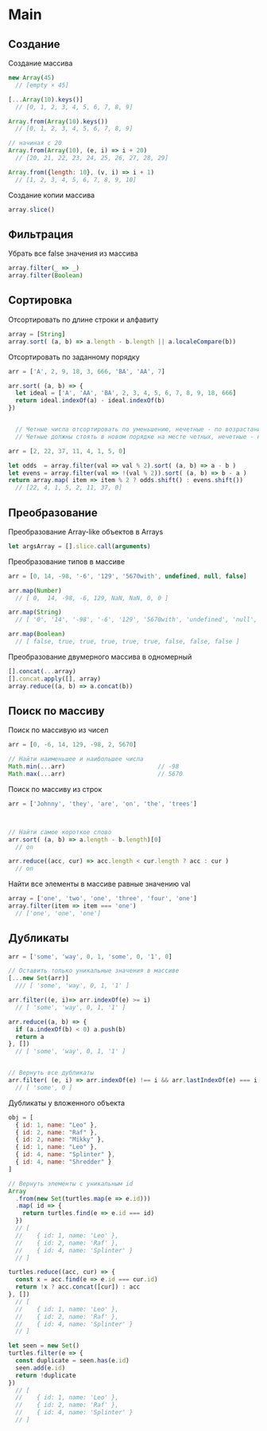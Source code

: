 # Main



## Создание
Создание массива
``` javascript
new Array(45)
  // [empty × 45]

[...Array(10).keys()]
  // [0, 1, 2, 3, 4, 5, 6, 7, 8, 9]

Array.from(Array(10).keys())
  // [0, 1, 2, 3, 4, 5, 6, 7, 8, 9]

// начиная с 20
Array.from(Array(10), (e, i) => i + 20)
  // [20, 21, 22, 23, 24, 25, 26, 27, 28, 29]

Array.from({length: 10}, (v, i) => i + 1)
  // [1, 2, 3, 4, 5, 6, 7, 8, 9, 10]
```

Создание копии массива
``` javascript
array.slice()
```






## Фильтрация
Убрать все false значения из массива
``` javascript
array.filter(_ => _)
array.filter(Boolean)
```





## Сортировка
Отсортировать по длине строки и алфавиту
``` javascript
array = [String]
array.sort( (a, b) => a.length - b.length || a.localeCompare(b))
```


Отсортировать по заданному порядку
``` javascript
arr = ['A', 2, 9, 18, 3, 666, 'BA', 'AA', 7]

arr.sort( (a, b) => {
  let ideal = ['A', 'AA', 'BA', 2, 3, 4, 5, 6, 7, 8, 9, 18, 666]
  return ideal.indexOf(a) - ideal.indexOf(b)
})


  // Четные числа отсортировать по уменьшению, нечетные - по возрастанию
  // Четные должны стоять в новом порядке на месте четных, нечетные - на месте нечетных

arr = [2, 22, 37, 11, 4, 1, 5, 0]

let odds  = array.filter(val => val % 2).sort( (a, b) => a - b )
let evens = array.filter(val => !(val % 2)).sort( (a, b) => b - a )
return array.map( item => item % 2 ? odds.shift() : evens.shift())
  // [22, 4, 1, 5, 2, 11, 37, 0]
```



## Преобразование
Преобразование Array-like объектов в Arrays
``` javascript
let argsArray = [].slice.call(arguments)
```



Преобразование типов в массиве
``` javascript
arr = [0, 14, -98, '-6', '129', '5670with', undefined, null, false]

arr.map(Number)
  // [ 0,  14, -98, -6, 129, NaN, NaN, 0, 0 ]

arr.map(String)
  // [ '0', '14', '-98', '-6', '129', '5670with', 'undefined', 'null', 'false' ]

arr.map(Boolean)
  // [ false, true, true, true, true, true, false, false, false ]
```



Преобразование двумерного массива в одномерный
``` javascript
[].concat(...array)
[].concat.apply([], array)
array.reduce((a, b) => a.concat(b))
```





## Поиск по массиву
Поиск по массивую из чисел
``` javascript
arr = [0, -6, 14, 129, -98, 2, 5670]

// Найти наименьшее и наибольшее числа
Math.min(...arr)                          // -98
Math.max(...arr)                          // 5670
```



Поиск по массиву из строк
``` javascript
arr = ['Johnny', 'they', 'are', 'on', 'the', 'trees']



// Найти самое короткое слово
arr.sort( (a, b) => a.length - b.length)[0]
  // on

arr.reduce((acc, cur) => acc.length < cur.length ? acc : cur )
  // on
```



Найти все элементы в массиве равные значению val
``` javascript
array = ['one', 'two', 'one', 'three', 'four', 'one']
array.filter(item => item === 'one')
  // ['one', 'one', 'one']
```



## Дубликаты
``` javascript
arr = ['some', 'way', 0, 1, 'some', 0, '1', 0]

// Оставить только уникальные значения в массиве
[...new Set(arr)]
  /// [ 'some', 'way', 0, 1, '1' ]

arr.filter((e, i)=> arr.indexOf(e) >= i)
  // [ 'some', 'way', 0, 1, '1' ]

arr.reduce((a, b) => {
  if (a.indexOf(b) < 0) a.push(b)
  return a
}, [])
  // [ 'some', 'way', 0, 1, '1' ]


// Вернуть все дубликаты
arr.filter( (e, i) => arr.indexOf(e) !== i && arr.lastIndexOf(e) === i )
  // [ 'some', 0 ]
```



Дубликаты у вложенного объекта
``` javascript
obj = [
  { id: 1, name: "Leo" },
  { id: 2, name: "Raf" },
  { id: 2, name: "Mikky" },
  { id: 1, name: "Leo" },
  { id: 4, name: "Splinter" },
  { id: 4, name: "Shredder" }
]

// Вернуть элементы с уникальным id
Array
  .from(new Set(turtles.map(e => e.id)))
  .map( id => {
    return turtles.find(e => e.id === id)
  })
  // [
  //    { id: 1, name: 'Leo' },
  //    { id: 2, name: 'Raf' },
  //    { id: 4, name: 'Splinter' }
  // ]

turtles.reduce((acc, cur) => {
  const x = acc.find(e => e.id === cur.id)
  return !x ? acc.concat([cur]) : acc
}, [])
  // [
  //    { id: 1, name: 'Leo' },
  //    { id: 2, name: 'Raf' },
  //    { id: 4, name: 'Splinter' }
  // ]

let seen = new Set()
turtles.filter(e => {
  const duplicate = seen.has(e.id)
  seen.add(e.id)
  return !duplicate
})
  // [
  //    { id: 1, name: 'Leo' },
  //    { id: 2, name: 'Raf' },
  //    { id: 4, name: 'Splinter' }
  // ]
```





